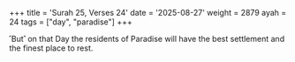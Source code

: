 +++
title = 'Surah 25, Verses 24'
date = '2025-08-27'
weight = 2879
ayah = 24
tags = ["day", "paradise"]
+++

˹But˺ on that Day the residents of Paradise will have the best settlement and the finest place to rest.